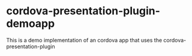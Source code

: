 # cordova-presentation-plugin-demoapp
This is a demo implementation of an cordova app that uses the cordova-presentation-plugin
